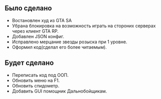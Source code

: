 ## Было сделано

- Востановлен худ из GTA SA
- Убрана блокировка на возможность играть на стороних серверах через клиент GTA RP.
- Добавлен JSON конфиг.
- Исправлено мерцание звезды розыска при 1 уровне.
- Оформил код(сделал его более читаемым).

## Будет сделано

- Переписать код под ООП.
- Обновить меню на F1.
- Обновить спидометр.
- Добавить GUI помощник Дальнобойщикам.